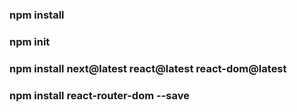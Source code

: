 ### npm install

### npm init

### npm install next@latest react@latest react-dom@latest


### npm install react-router-dom --save